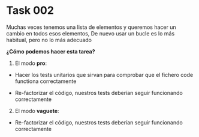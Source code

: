# Task 002


Muchas veces tenemos una lista de elementos y queremos hacer un cambio en todos esos elementos, De nuevo usar un bucle es lo más habitual, pero no 
lo más adecuado


**¿Cómo podemos hacer esta tarea?**

1) El modo **pro**:

- Hacer los tests unitarios que sirvan para comprobar que el fichero code functiona correctamente

- Re-factorizar el código, nuestros tests deberían seguir funcionando correctamente 


2) El modo **vaguete**:

- Re-factorizar el código, nuestros tests deberían seguir funcionando correctamente


